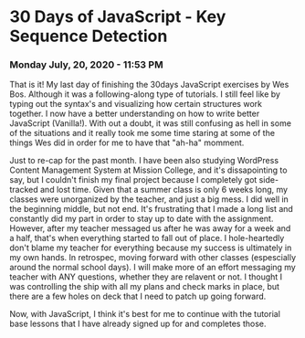 # 30 Days of JavaScript - Key Sequence Detection

### Monday July, 20, 2020 - 11:53 PM

That is it! My last day of finishing the 30days JavaScript exercises by Wes Bos. Although it was a following-along type of tutorials. I still feel like by typing out the syntax's and visualizing how certain structures work together. I now have a better understanding on how to write better JavaScript (Vanilla!). With out a doubt, it was still confusing as hell in some of the situations and it really took me some time staring at some of the things Wes did in order for me to have that "ah-ha" momment. 

Just to re-cap for the past month. I have been also studying WordPress Content Management System at Mission College, and it's dissapointing to say, but I couldn't finish my final project because I completely got side-tracked and lost time. Given that a summer class is only 6 weeks long, my classes were unorganized by the teacher, and just a big mess. I did well in the beginning middle, but not end. It's frustrating that I made a long list and constantly did my part in order to stay up to date with the assignment. However, after my teacher messaged us after he was away for a week and a half, that's when everything started to fall out of place. I hole-heartedly don't blame my teacher for everything because my success is ultimately in my own hands. In retrospec, moving forward with other classes (espescially around the normal school days). I will make more of an effort messaging my teacher with ANY questions, whether they are relavent or not. I thought I was controlling the ship with all my plans and check marks in place, but there are a few holes on deck that I need to patch up going forward. 

Now, with JavaScript, I think it's best for me to continue with the tutorial base lessons that I have already signed up for and completes those. 